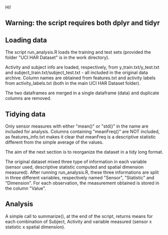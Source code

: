 Hi!
## Warning: the script requires both dplyr and tidyr

## Loading data
The script run_analysis.R loads the training and test sets (provided the folder "UCI HAR Dataset" is in the work directory). 

Activity and subject info are loaded, respectively, from y_train.txt/y_test.txt and subject_train.txt/subject_test.txt - all included in the original data archive. Column names are obtained from features.txt and activity labels from activity_labels.txt (both in the main UCI HAR Dataset folder). 

The two dataframes are merged in a single dataframe (data) and duplicate columns are removed. 

## Tidying data
Only sensor measures with either "mean()" or "std()" in the name are included for analysis. Columns containing "meanFreq()" are NOT included, as features_info.txt makes it clear that meanFreq is a descriptive statistic different from the simple average of the values. 

The aim of the next section is to reorganize the dataset in a tidy long format. 

The original dataset mixed three type of information in each variable (sensor used, descriptive statistic computed and spatial dimension measured). After running run_analysis.R, these three informations are split in three different variables, respectively named "Sensor", "Statistic" and "Dimension". For each observation, the measurement obtained is stored in the column "Value". 

## Analysis
A simple call to summarize(), at the end of the script, returns means for each combination of Subject, Activity and variable measured (sensor x statistic x spatial dimension). 